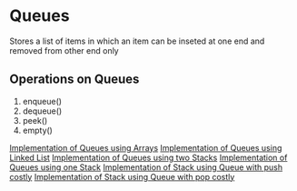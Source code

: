 # Queues

Stores a list of items in which an item can be inseted at one end and removed from other end only

## Operations on Queues

1. enqueue()
2. dequeue()
3. peek()
4. empty()

[Implementation of Queues using Arrays](./queue.cpp)
[Implementation of Queues using Linked List](./queueLL.cpp)
[Implementation of Queues using two Stacks](./queueTwoStacks.cpp)
[Implementation of Queues using one Stack](./queueOneStack.cpp)
[Implementation of Stack using Queue with push costly](./stackQueuePush.cpp)
[Implementation of Stack using Queue with pop costly](./stackQueuePop.cpp)

